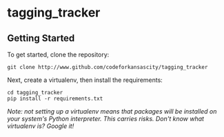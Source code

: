 # tagging_tracker

## Getting Started
To get started, clone the repository:

`git clone http://www.github.com/codeforkansascity/tagging_tracker`

Next, create a virtualenv, then install the requirements:

```
cd tagging_tracker
pip install -r requirements.txt
```

_Note: not setting up a virtualenv means that packages will be installed on your
system's Python interpreter. This carries risks. Don't know what virtualenv is? Google it!_

